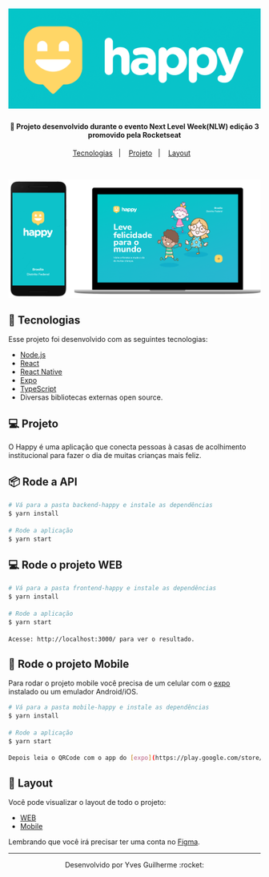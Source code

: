<h1 align="center">
    <img alt="happy" title="#happy" src="github-files/img/happy-logo.PNG"  />
</h1>

<h4 align="center">
  🚀 Projeto desenvolvido durante o evento Next Level Week(NLW) edição 3 promovido pela Rocketseat
</h4>

<p align="center">
  <a href="#rocket-tecnologias">Tecnologias</a>&nbsp;&nbsp;&nbsp;|&nbsp;&nbsp;&nbsp;
  <a href="#-projeto">Projeto</a>&nbsp;&nbsp;&nbsp;|&nbsp;&nbsp;&nbsp;
  <a href="#-layout">Layout</a>&nbsp;&nbsp;&nbsp;
</p>

<br>

<p align="center">
   <img alt="happy-web" title="#happyWeb" src="github-files/img/happy.png"  />
</p>

## :rocket: Tecnologias

Esse projeto foi desenvolvido com as seguintes tecnologias:

- [Node.js](https://nodejs.org/en/)
- [React](https://reactjs.org)
- [React Native](https://facebook.github.io/react-native/)
- [Expo](https://expo.io/)
- [TypeScript](https://www.typescriptlang.org/)
- Diversas bibliotecas externas open source.

## 💻 Projeto

O Happy é uma aplicação que conecta pessoas à casas de acolhimento institucional para fazer o dia de muitas crianças mais feliz.

## :package: Rode a API

```bash
# Vá para a pasta backend-happy e instale as dependências
$ yarn install

# Rode a aplicação
$ yarn start
```

## 💻 Rode o projeto WEB

```bash
# Vá para a pasta frontend-happy e instale as dependências
$ yarn install

# Rode a aplicação
$ yarn start

Acesse: http://localhost:3000/ para ver o resultado.
```

## :iphone: Rode o projeto Mobile

Para rodar o projeto mobile você precisa de um celular com o [expo](https://play.google.com/store/apps/details?id=host.exp.exponent) instalado ou um emulador Android/iOS.

```bash
# Vá para a pasta mobile-happy e instale as dependências
$ yarn install

# Rode a aplicação
$ yarn start

Depois leia o QRCode com o app do [expo](https://play.google.com/store/apps/details?id=host.exp.exponent) ou rode em um emulador.
```

## 🔖 Layout

Você pode visualizar o layout de todo o projeto:
- [WEB](https://www.figma.com/file/mDEbnoojksG4w8sOxmudh3/Happy-Web/duplicate)
- [Mobile](https://www.figma.com/file/X27FfVxAgy9f5IFa7ONlph/Happy-Mobile/duplicate)

Lembrando que você irá precisar ter uma conta no [Figma](http://figma.com/).

---

<p align="center">Desenvolvido por Yves Guilherme :rocket:</p>